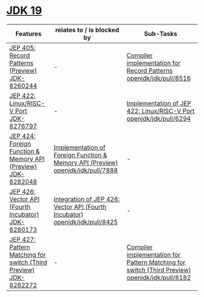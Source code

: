 # [JDK 19](https://openjdk.org/projects/jdk/19/)

| Features | relates to / is blocked by | Sub-Tasks | 
| ---------- | ---------- | ---------- |
| [JEP 405: Record Patterns (Preview)](https://openjdk.org/jeps/405) <br/> [JDK-8260244](https://bugs.openjdk.org/browse/JDK-8260244) | - | [Compiler implementation for Record Patterns](https://bugs.openjdk.org/browse/JDK-8262889) <br/> [openjdk/jdk/pull/8516](https://github.com/openjdk/jdk/pull/8516) |
| [JEP 422: Linux/RISC-V Port](https://openjdk.org/jeps/422) <br/> [JDK-8276797](https://bugs.openjdk.org/browse/JDK-8276797) | - | [Implementation of JEP 422: Linux/RISC-V Port](https://bugs.openjdk.org/browse/JDK-8276799) <br/> [openjdk/jdk/pull/6294](https://github.com/openjdk/jdk/pull/6294) |
| [JEP 424: Foreign Function & Memory API (Preview)](https://openjdk.org/jeps/424) <br/> [JDK-8282048](https://bugs.openjdk.org/browse/JDK-8282048) | [Implementation of Foreign Function & Memory API (Preview)](https://bugs.openjdk.org/browse/JDK-8282191) <br/> [openjdk/jdk/pull/7888](https://github.com/openjdk/jdk/pull/7888) | - |
| [JEP 426: Vector API (Fourth Incubator)](https://openjdk.org/jeps/426) <br/> [JDK-8280173](https://bugs.openjdk.org/browse/JDK-8280173) | [Integration of JEP 426: Vector API (Fourth Incubator)](https://bugs.openjdk.org/browse/JDK-8284960) <br/> [openjdk/jdk/pull/8425](https://github.com/openjdk/jdk/pull/8425) | - |
| [JEP 427: Pattern Matching for switch (Third Preview)](https://openjdk.org/jeps/427) <br/> [JDK-8282272](https://bugs.openjdk.org/browse/JDK-8282272) | - | [Compiler implementation for Pattern Matching for switch (Third Preview)](https://bugs.openjdk.org/browse/JDK-8282274) <br/> [openjdk/jdk/pull/8182](https://github.com/openjdk/jdk/pull/8182) |
